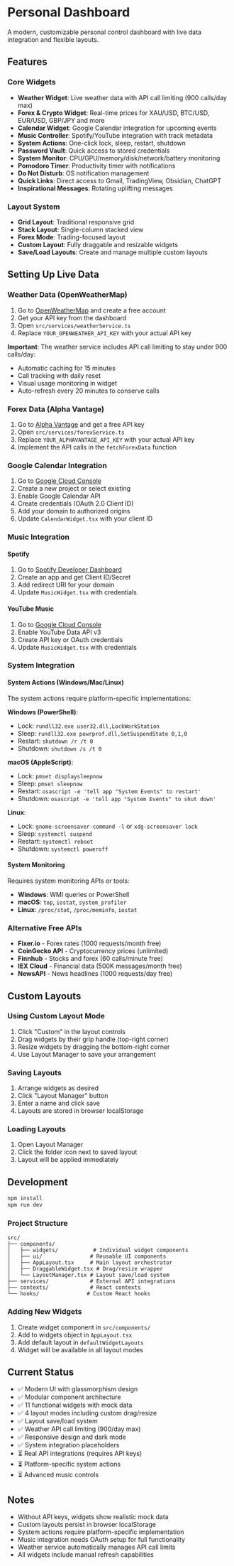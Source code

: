 # Personal Dashboard

A modern, customizable personal control dashboard with live data integration and flexible layouts.

## Features

### Core Widgets
- **Weather Widget**: Live weather data with API call limiting (900 calls/day max)
- **Forex & Crypto Widget**: Real-time prices for XAU/USD, BTC/USD, EUR/USD, GBP/JPY and more
- **Calendar Widget**: Google Calendar integration for upcoming events
- **Music Controller**: Spotify/YouTube integration with track metadata
- **System Actions**: One-click lock, sleep, restart, shutdown
- **Password Vault**: Quick access to stored credentials
- **System Monitor**: CPU/GPU/memory/disk/network/battery monitoring
- **Pomodoro Timer**: Productivity timer with notifications
- **Do Not Disturb**: OS notification management
- **Quick Links**: Direct access to Gmail, TradingView, Obsidian, ChatGPT
- **Inspirational Messages**: Rotating uplifting messages

### Layout System
- **Grid Layout**: Traditional responsive grid
- **Stack Layout**: Single-column stacked view
- **Forex Mode**: Trading-focused layout
- **Custom Layout**: Fully draggable and resizable widgets
- **Save/Load Layouts**: Create and manage multiple custom layouts

## Setting Up Live Data

### Weather Data (OpenWeatherMap)

1. Go to [OpenWeatherMap](https://openweathermap.org/api) and create a free account
2. Get your API key from the dashboard
3. Open `src/services/weatherService.ts`
4. Replace `YOUR_OPENWEATHER_API_KEY` with your actual API key

**Important**: The weather service includes API call limiting to stay under 900 calls/day:
- Automatic caching for 15 minutes
- Call tracking with daily reset
- Visual usage monitoring in widget
- Auto-refresh every 20 minutes to conserve calls

### Forex Data (Alpha Vantage)

1. Go to [Alpha Vantage](https://www.alphavantage.co/support/#api-key) and get a free API key
2. Open `src/services/forexService.ts`
3. Replace `YOUR_ALPHAVANTAGE_API_KEY` with your actual API key
4. Implement the API calls in the `fetchForexData` function

### Google Calendar Integration

1. Go to [Google Cloud Console](https://console.cloud.google.com/)
2. Create a new project or select existing
3. Enable Google Calendar API
4. Create credentials (OAuth 2.0 Client ID)
5. Add your domain to authorized origins
6. Update `CalendarWidget.tsx` with your client ID

### Music Integration

#### Spotify
1. Go to [Spotify Developer Dashboard](https://developer.spotify.com/dashboard)
2. Create an app and get Client ID/Secret
3. Add redirect URI for your domain
4. Update `MusicWidget.tsx` with credentials

#### YouTube Music
1. Go to [Google Cloud Console](https://console.cloud.google.com/)
2. Enable YouTube Data API v3
3. Create API key or OAuth credentials
4. Update `MusicWidget.tsx` with credentials

### System Integration

#### System Actions (Windows/Mac/Linux)
The system actions require platform-specific implementations:

**Windows (PowerShell)**:
- Lock: `rundll32.exe user32.dll,LockWorkStation`
- Sleep: `rundll32.exe powrprof.dll,SetSuspendState 0,1,0`
- Restart: `shutdown /r /t 0`
- Shutdown: `shutdown /s /t 0`

**macOS (AppleScript)**:
- Lock: `pmset displaysleepnow`
- Sleep: `pmset sleepnow`
- Restart: `osascript -e 'tell app "System Events" to restart'`
- Shutdown: `osascript -e 'tell app "System Events" to shut down'`

**Linux**:
- Lock: `gnome-screensaver-command -l` or `xdg-screensaver lock`
- Sleep: `systemctl suspend`
- Restart: `systemctl reboot`
- Shutdown: `systemctl poweroff`

#### System Monitoring
Requires system monitoring APIs or tools:
- **Windows**: WMI queries or PowerShell
- **macOS**: `top`, `iostat`, `system_profiler`
- **Linux**: `/proc/stat`, `/proc/meminfo`, `iostat`

### Alternative Free APIs

- **Fixer.io** - Forex rates (1000 requests/month free)
- **CoinGecko API** - Cryptocurrency prices (unlimited)
- **Finnhub** - Stocks and forex (60 calls/minute free)
- **IEX Cloud** - Financial data (500K messages/month free)
- **NewsAPI** - News headlines (1000 requests/day free)

## Custom Layouts

### Using Custom Layout Mode
1. Click "Custom" in the layout controls
2. Drag widgets by their grip handle (top-right corner)
3. Resize widgets by dragging the bottom-right corner
4. Use Layout Manager to save your arrangement

### Saving Layouts
1. Arrange widgets as desired
2. Click "Layout Manager" button
3. Enter a name and click save
4. Layouts are stored in browser localStorage

### Loading Layouts
1. Open Layout Manager
2. Click the folder icon next to saved layout
3. Layout will be applied immediately

## Development

```bash
npm install
npm run dev
```

### Project Structure
```
src/
├── components/
│   ├── widgets/           # Individual widget components
│   ├── ui/               # Reusable UI components
│   ├── AppLayout.tsx     # Main layout orchestrator
│   ├── DraggableWidget.tsx # Drag/resize wrapper
│   └── LayoutManager.tsx # Layout save/load system
├── services/             # External API integrations
├── contexts/             # React contexts
└── hooks/               # Custom React hooks
```

### Adding New Widgets
1. Create widget component in `src/components/`
2. Add to widgets object in `AppLayout.tsx`
3. Add default layout in `defaultWidgetLayouts`
4. Widget will be available in all layout modes

## Current Status

- ✅ Modern UI with glassmorphism design
- ✅ Modular component architecture
- ✅ 11 functional widgets with mock data
- ✅ 4 layout modes including custom drag/resize
- ✅ Layout save/load system
- ✅ Weather API call limiting (900/day max)
- ✅ Responsive design and dark mode
- ✅ System integration placeholders
- ⏳ Real API integrations (requires API keys)
- ⏳ Platform-specific system actions
- ⏳ Advanced music controls

## Notes

- Without API keys, widgets show realistic mock data
- Custom layouts persist in browser localStorage
- System actions require platform-specific implementation
- Music integration needs OAuth setup for full functionality
- Weather service automatically manages API call limits
- All widgets include manual refresh capabilities